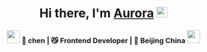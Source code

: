 <div align="center">
   <h1>Hi there, I'm <a href="https://hemant.codes">Aurora</a> <img src="https://media.giphy.com/media/hvRJCLFzcasrR4ia7z/giphy.gif" width="25px"> </h1>
</div>

<div align="center">
<h3><img src="https://media.giphy.com/media/WUlplcMpOCEmTGBtBW/giphy.gif" width="30"> 🙎 chen | 😼 Frontend Developer | 🌈 Beijing China <img src="https://media.giphy.com/media/WUlplcMpOCEmTGBtBW/giphy.gif" width="30"></h3>
</div>
